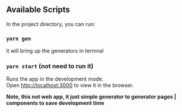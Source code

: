 ## Available Scripts

In the project directory, you can run:

### `yarn gen`

it will bring up the generators in termnal

### `yarn start` (not need to run it)

Runs the app in the development mode.<br /> Open
[http://localhost:3000](http://localhost:3000) to view it in the browser.

**Note, this not web app, it just simple generator to generator pages |
components to save development time**
